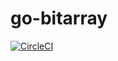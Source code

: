 # go-bitarray

[![CircleCI](https://circleci.com/gh/minami14/go-bitarray.svg?style=shield)](https://circleci.com/gh/minami14/go-bitarray)

